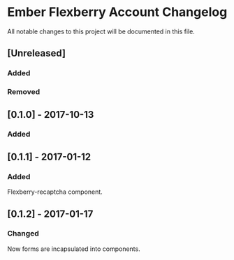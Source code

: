 # Ember Flexberry Account Changelog
All notable changes to this project will be documented in this file.

## [Unreleased]
### Added

### Removed

## [0.1.0] - 2017-10-13
### Added

## [0.1.1] - 2017-01-12
### Added
Flexberry-recaptcha component.

## [0.1.2] - 2017-01-17
### Changed
Now forms are incapsulated into components.
